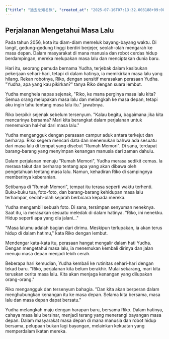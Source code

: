 ```yaml
---
{"title": "過去を知る旅", "created_at": "2025-07-16T07:13:32.003188+09:00", "pattern_id": 8, "pattern_name": "未来の忘却型", "year": 2056}
---
```


## Perjalanan Mengetahui Masa Lalu

Pada tahun 2056, kota itu diam-diam memeluk bayang-bayang waktu. Di langit, gedung-gedung tinggi berdiri berjejer, seolah-olah mengarah ke masa depan. Dalam masyarakat di mana manusia dan robot cerdas hidup berdampingan, mereka melupakan masa lalu dan menciptakan dunia baru.

Hari itu, seorang pemuda bernama Yudha, terjebak dalam kesibukan pekerjaan sehari-hari, tetapi di dalam hatinya, ia memikirkan masa lalu yang hilang. Rekan robotnya, Riko, dengan sensitif merasakan perasaan Yudha. "Yudha, apa yang kau pikirkan?" tanya Riko dengan suara lembut.

Yudha menghela napas sejenak, "Riko, ke mana perginya masa lalu kita? Semua orang melupakan masa lalu dan melangkah ke masa depan, tetapi aku ingin tahu tentang masa lalu itu." jawabnya.

Riko berpikir sejenak sebelum tersenyum. "Kalau begitu, bagaimana jika kita mencarinya bersama? Mari kita berangkat dalam perjalanan untuk menemukan hal-hal dari masa lalu."

Yudha mengangguk dengan perasaan campur aduk antara terkejut dan berharap. Riko segera mencari data dan menemukan bahwa ada sesuatu dari masa lalu di tempat yang disebut "Rumah Memori". Di sana, terdapat barang-barang yang menyimpan kenangan manusia dari zaman dahulu.

Dalam perjalanan menuju "Rumah Memori", Yudha merasa sedikit cemas. Ia merasa takut dan berharap tentang apa yang akan dibawa oleh pengetahuan tentang masa lalu. Namun, kehadiran Riko di sampingnya memberinya keberanian.

Setibanya di "Rumah Memori", tempat itu terasa seperti waktu terhenti. Buku-buku tua, foto-foto, dan barang-barang kehidupan masa lalu terhampar, seolah-olah sejarah berbicara kepada mereka.

Yudha mengambil sebuah foto. Di sana, tersimpan senyuman neneknya. Saat itu, ia merasakan sesuatu meledak di dalam hatinya. "Riko, ini nenekku. Hidup seperti apa yang dia jalani…"

"Masa lalumu adalah bagian dari dirimu. Meskipun terlupakan, ia akan terus hidup di dalam hatimu," kata Riko dengan lembut.

Mendengar kata-kata itu, perasaan hangat mengalir dalam hati Yudha. Dengan mengetahui masa lalu, ia menemukan kembali dirinya dan jalan menuju masa depan menjadi lebih cerah.

Beberapa hari kemudian, Yudha kembali ke rutinitas sehari-hari dengan tekad baru. "Riko, perjalanan kita belum berakhir. Mulai sekarang, mari kita teruskan cerita masa lalu. Kita akan menjaga kenangan yang dilupakan orang-orang."

Riko mengangguk dan tersenyum bahagia. "Dan kita akan berperan dalam menghubungkan kenangan itu ke masa depan. Selama kita bersama, masa lalu dan masa depan dapat bersatu."

Yudha melangkah maju dengan harapan baru, bersama Riko. Dalam hatinya, cahaya masa lalu bersinar, menjadi terang yang menerangi bayangan masa depan. Dalam masyarakat masa depan di mana manusia dan robot hidup bersama, pelupaan bukan lagi bayangan, melainkan kekuatan yang memperdalam ikatan mereka.
